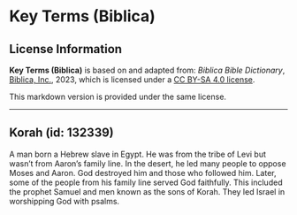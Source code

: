 # Key Terms (Biblica)

## License Information

**Key Terms (Biblica)** is based on and adapted from: _Biblica Bible Dictionary_, [Biblica, Inc.](https://www.biblica.com/), 2023, which is licensed under a [CC BY-SA 4.0 license](https://creativecommons.org/licenses/by-sa/4.0/legalcode.en).

This markdown version is provided under the same license.



--------------------------------

## Korah (id: 132339)

A man born a Hebrew slave in Egypt. He was from the tribe of Levi but wasn’t from Aaron’s family line. In the desert, he led many people to oppose Moses and Aaron. God destroyed him and those who followed him. Later, some of the people from his family line served God faithfully. This included the prophet Samuel and men known as the sons of Korah. They led Israel in worshipping God with psalms.


